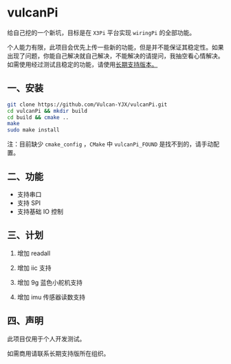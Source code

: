 # vulcanPi
给自己挖的一个新坑，目标是在 `X3Pi` 平台实现 `wiringPi` 的全部功能。

个人能力有限，此项目会优先上传一些新的功能，但是并不能保证其稳定性。如果出现了问题，你能自己解决就自己解决，不能解决的请提问，我抽空看心情解决。如需使用经过测试且稳定的功能，请使用[长期支持版本。]()

## 一、安装

```bash
git clone https://github.com/Vulcan-YJX/vulcanPi.git
cd vulcanPi && mkdir build
cd build && cmake ..
make
sudo make install
```

注：目前缺少 `cmake_config` ，`CMake` 中 `vulcanPi_FOUND` 是找不到的，请手动配置。

## 二、功能

- 支持串口
- 支持 SPI
- 支持基础 IO 控制



## 三、计划

1. 增加 readall

2. 增加 iic 支持

3. 增加 9g 蓝色小舵机支持

4. 增加 imu 传感器读数支持

   

## 四、声明

此项目仅用于个人开发测试。

如需商用请联系长期支持版所在组织。
